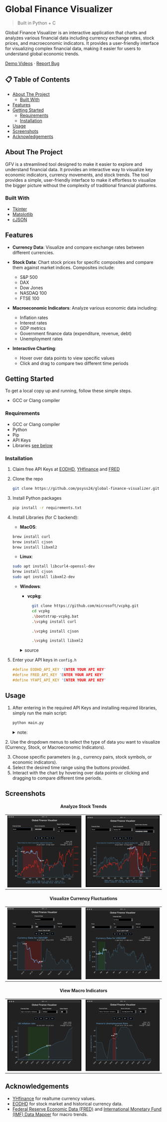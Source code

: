 # Global Finance Visualizer

<!-- 
[![GitHub release](https://img.shields.io/github/release/psyss24/global-finance-visualizer.svg)](https://GitHub.com/psyss24/global-finance-visualizer/releases/) -->

> Built in Python + C

Global Finance Visualizer is an interactive application that charts and analyzes various financial data including currency exchange rates, stock prices, and macroeconomic indicators. It provides a user-friendly interface for visualizing complex financial data, making it easier for users to understand global economic trends.

[Demo Videos](media/demo_vid) · [Report Bug](https://github.com/psyss24/Global-Finance-Visualiser/issues)

 <!-- · [Request Feature](https://github.com/psyss24/Global-Finance-Visualiser/issues) -->

## 📋 Table of Contents

- [About The Project](#about-the-project)
  - [Built With](#built-with)
- [Features](#features)
- [Getting Started](#getting-started)
  - [Requirements](#requirements)
  - [Installation](#installation)
- [Usage](#usage)
- [Screenshots](#screenshots)
- [Acknowledgements](#acknowledgements)

##  About The Project




GFV is a streamlined tool designed to make it easier to explore and understand financial data. It provides an  interactive way to visualize key economic indicators, currency movements, and stock trends. The tool provides a simple, user-friendly interface to make it effortless to visualize the bigger picture without the complexity of traditional financial platforms.




### Built With

* [Tkinter](https://docs.python.org/3/library/tkinter.html)
* [Matplotlib](https://matplotlib.org/)
* [cJSON](https://github.com/DaveGamble/cJSON)

##  Features

- **Currency Data**: Visualize and compare exchange rates between different currencies.
- **Stock Data**: Chart stock prices for specific composites and compare them against market indices. Composites include:
  - S&P 500
  - DAX
  - Dow Jones
  - NASDAQ 100
  - FTSE 100

- **Macroeconomic Indicators**: Analyze various economic data including:
  - Inflation rates
  - Interest rates
  - GDP metrics
  - Government finance data (expenditure, revenue, debt)
  - Unemployment rates
- **Interactive Charting**:
  - Hover over data points to view specific values
  - Click and drag to compare two different time periods


##  Getting Started

To get a local copy up and running, follow these simple steps.
- GCC or Clang compiler
### Requirements
- GCC or Clang compiler
- Python
- Pip
- API Keys
- Libraries [see below](#install-libraries)

### Installation

1. Claim free API Keys at [EODHD](https://eodhd.com), [YHfinance](https://financeapi.net/home) and [FRED](https://fred.stlouisfed.org/docs/api/api_key.html)
2. Clone the repo
   ```sh
   git clone https://github.com/psyss24/global-finance-visualizer.git
   ```
3. Install Python packages
   ```sh
   pip install -r requirements.txt
   ```
4. <a id="install-libraries"></a>Install Libraries (for C backend):
    - **MacOS**:
    ```zsh
    brew install curl
    brew install cjson
    brew install libxml2
   ```
    - **Linux**:
    ```zsh
    sudo apt install libcurl4-openssl-dev
    brew install cjson
    sudo apt install libxml2-dev
   ```
   - **Windows**:
      - **vcpkg**:
        
        ```bash
          git clone https://github.com/microsoft/vcpkg.git
          cd vcpkg
          .\bootstrap-vcpkg.bat
          .\vcpkg install curl
          ```
        ```bash
          .\vcpkg install cjson
          ```
        ```bash
          .\vcpkg install libxml2
          ```
      <details>
        <summary>source</summary>     

        - [curl.se](https://curl.se/windows/)

        - [cJSON GitHub](https://github.com/DaveGamble/cJSON)

        - [xmlsoft.org](http://xmlsoft.org/download.html)
      </details>



5. Enter your API keys in `config.h`
   ```c
   #define EODHD_API_KEY 'ENTER YOUR API KEY'
   #define FRED_API_KEY 'ENTER YOUR API KEY'
   #define YFAPI_API_KEY 'ENTER YOUR API KEY'
   ```

##  Usage

1. After entering in the required API Keys and installing required libraries, simply run the main script:
   ```sh
   python main.py
   ```
    <details>
      <summary>note:</summary>
      <small>the C backend, compiled as a shared library -  can be recompiled via GCC:</small>
      
      ```gcc -fPIC -shared -o backend_library.so backend.c -lcurl -lcjson -lxml2 -lm```
<small>the compiled library is already included in the repository.</small>



</details>
2. Use the dropdown menus to select the type of data you want to visualize (Currency, Stock, or Macroeconomic Indicators).

3. Choose specific parameters (e.g., currency pairs, stock symbols, or economic indicators).
4. Select the desired time range using the buttons provided.
5. Interact with the chart by hovering over data points or clicking and dragging to compare different time periods.


## Screenshots

<div style="text-align: center;">
  <h4>Analyze Stock Trends</h4>
</div>

<table>
  <tr>
    <td><a href="media/demo_img/stock1.png" target="_blank"><img src="media/demo_img/stock1.png" alt="Stock data" style="width: 100%;"></a></td>
    <td><a href="media/demo_img/stock2.png" target="_blank"><img src="media/demo_img/stock2.png" alt="Stock data" style="width: 100%;"></a></td>
  </tr>
</table>

<div style="text-align: center;">
  <h4>Visualize Currency Fluctuations</h4>
</div>

<table>
  <tr>
    <td><a href="media/demo_img/currency1.png" target="_blank"><img src="media/demo_img/currency1.png" alt="Currency data" style="width: 100%;"></a></td>
    <td><a href="media/demo_img/currency2.png" target="_blank"><img src="media/demo_img/currency2.png" alt="Currency data" style="width: 100%;"></a></td>
  </tr>
</table>

<div style="text-align: center;">
  <h4>View Macro Indicators</h4>
</div>

<table>
  <tr>
    <td><a href="media/demo_img/macro1.png" target="_blank"><img src="media/demo_img/macro1.png" alt="Macro data" style="width: 100%;"></a></td>
    <td><a href="media/demo_img/macro2.png" target="_blank"><img src="media/demo_img/macro2.png" alt="Macro data" style="width: 100%;"></a></td>
  </tr>
</table>



## Acknowledgements
* [YHfinance](https://financeapi.net/home) for realtume currency values.
* [EODHD](https://eodhd.com) for stock market and historical currency data.
* [Federal Reserve Economic Data (FRED)](https://fred.stlouisfed.org/docs/api/api_key.html) and [International Monetary Fund (IMF) Data Mapper](https://www.imf.org/external/datamapper) for macro trends.
<!-- * [GitHub Pages](https://pages.github.com) -->

